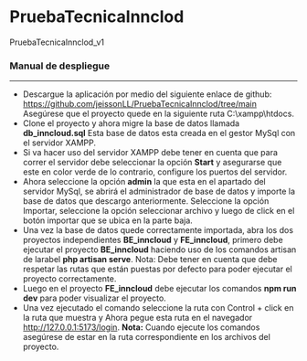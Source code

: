 # PruebaTecnicaInnclod
PruebaTecnicaInnclod_v1

### Manual de despliegue


***
- Descargue la aplicación por medio del siguiente enlace de github: https://github.com/jeissonLL/PruebaTecnicaInnclod/tree/main Asegúrese que el proyecto quede en la siguiente ruta C:\xampp\htdocs.
- Clone el proyecto y ahora migre la base de datos llamada **db_inncloud.sql** Esta base de datos esta creada en el gestor MySql con el servidor XAMPP.
- Si va hacer uso del servidor XAMPP debe tener en cuenta que para correr el servidor debe seleccionar la opción **Start**  y asegurarse que este en color verde de lo contrario, configure los puertos del servidor.
- Ahora seleccione la opción **admin** la que esta en el apartado del servidor MySql, se abrirá el administrador de base de datos y importe la base de datos que descargo anteriormente. Seleccione la opción Importar, seleccione la opción seleccionar archivo y luego de click en el botón importar que se ubica en la parte baja.
- Una vez la base de datos quede correctamente importada, abra los dos proyectos independientes **BE_inncloud** y **FE_inncloud**, primero debe ejecutar el proyecto **BE_inncloud** haciendo uso de los comandos artisan de larabel **php artisan serve**.
Nota: Debe tener en cuenta que debe respetar las rutas que están puestas por defecto para poder ejecutar el proyecto correctamente.
- Luego en el proyecto **FE_inncloud** debe ejecutar los comandos **npm run dev** para poder visualizar el proyecto.
- Una vez ejecutado el comando seleccione la ruta con Control + click en la ruta que muestra y Ahora pegue esta ruta en el navegador http://127.0.0.1:5173/login.
**Nota:** Cuando ejecute los comandos asegúrese de estar en la ruta correspondiente en los archivos del proyecto.
